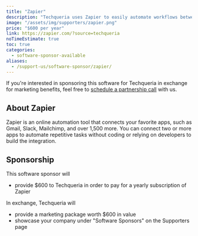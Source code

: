 ```yaml
---
title: "Zapier"
description: "Techqueria uses Zapier to easily automate workflows between hundreds of different applications."
image: "/assets/img/supporters/zapier.png"
price: "$600 per year"
link: https://zapier.com/?source=techqueria
noTimeEstimate: true
toc: true
categories:
  - software-sponsor-available
aliases:
  - /support-us/software-sponsor/zapier/
---
```


If you're interested in sponsoring this software for Techqueria in exchange for marketing benefits, feel free to [schedule a partnership call](https://calendly.com/techqueria/hello/?source=website) with us.

## About Zapier

Zapier is an online automation tool that connects your favorite apps, such as Gmail, Slack, Mailchimp, and over 1,500 more. You can connect two or more apps to automate repetitive tasks without coding or relying on developers to build the integration.

## Sponsorship

This software sponsor will

- provide $600 to Techqueria in order to pay for a yearly subscription of Zapier

In exchange, Techqueria will

- provide a marketing package worth $600 in value
- showcase your company under "Software Sponsors" on the Supporters page
